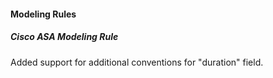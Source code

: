 #### Modeling Rules
##### Cisco ASA Modeling Rule
Added support for additional conventions for "duration" field.
